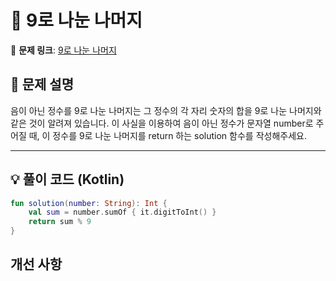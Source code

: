 # 📝 9로 나눈 나머지

🔗 **문제 링크**: [9로 나눈 나머지](https://school.programmers.co.kr/learn/courses/30/lessons/181914)

## 📌 문제 설명  
음이 아닌 정수를 9로 나눈 나머지는 그 정수의 각 자리 숫자의 합을 9로 나눈 나머지와 같은 것이 알려져 있습니다.
이 사실을 이용하여 음이 아닌 정수가 문자열 number로 주어질 때, 이 정수를 9로 나눈 나머지를 return 하는 solution 함수를 작성해주세요.

---

## 💡 풀이 코드 (Kotlin)
```kotlin
fun solution(number: String): Int {
    val sum = number.sumOf { it.digitToInt() }
    return sum % 9
}
```

## 개선 사항
